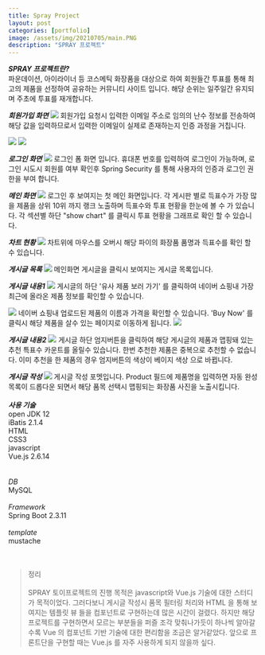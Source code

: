 ```yaml
---
title: Spray Project
layout: post
categories: [portfolio]
image: /assets/img/20210705/main.PNG
description: "SPRAY 프로젝트"
---
```


_**SPRAY 프로젝트란?<br>**_
파운데이션, 아이라이너 등 코스메틱 화장품을 대상으로 하여 회원들간 투표를 통해 최고의 제품을 선정하여 공유하는 커뮤니티 사이트 입니다. 해당 순위는 일주일간 유지되며 주초에 투표를 재개합니다.

_**회원가입 화면**_
<img src="/showRoom/assets/img/20210705/emailcert.PNG"> 
회원가입 요청시 입력한 이메일 주소로 임의의 난수 정보를 전송하여 해당 값을 입력하므로서 입력한 이메일이 실제로 존재하는지 인증 과정을 거칩니다. 

<img src="/showRoom/assets/img/20210705/emailcertAlert.PNG"> 

<img src="/showRoom/assets/img/20210705/emailcertConfirm.PNG"> 

_**로그인 화면**_
<img src="/showRoom/assets/img/20210705/login.PNG"> 
로그인 폼 화면 입니다. 휴대폰 번호를 입력하여 로그인이 가능하며, 로그인 시도시 회원를 여부 확인후 Spring Security 를 통해 사용자의 인증과 로그인 권한을 부여 합니다.

_**메인 화면**_
<img src="/showRoom/assets/img/20210705/main.PNG"> 
로그인 후 보여지는 첫 메인 화면입니다. 각 게시판 별로 득표수가 가장 많을 제품을 상위 10위 까지 랭크 노출하며 득표수와 투표 현황을 한눈에 볼 수 가 있습니다. 
각 섹션별 하단 "show chart" 를 클릭시 투표 현황을 그래프로 확인 할 수 있습니다. 

_**차트 현황**_
<img src="/showRoom/assets/img/20210705/chart.PNG"> 
차트위에 마우스를 오버시 해당 파이의 화장품 품명과 득표수를 확인 할 수 있습니다. 

_**게시글 목록**_
<img src="/showRoom/assets/img/20210705/boardlist.PNG"> 
메인화면 게시글을 클릭시 보여지는 게시글 목록입니다. 

_**게시글 내용1**_
<img src="/showRoom/assets/img/20210705/content1.PNG"> 
게시글의 하단 '유사 제품 보러 가기' 를 클릭하여 네이버 쇼핑내 가장 최근에 올라온 제품 정보를 확인할 수 있습니다. 

<img src="/showRoom/assets/img/20210705/contentSimilar.PNG"> 
네이버 쇼핑내 업로드된 제품의 이름과 가격을 확인할 수 있습니다. 'Buy Now' 를 클릭시 해당 제품을 살수 있는 페이지로 이동하게 됩니다. 

<img src="/showRoom/assets/img/20210705/contentSimilar2.PNG"> 


_**게시글 내용2**_
<img src="/showRoom/assets/img/20210705/content2.PNG"> 
게시글 하단 엄지버튼을 클릭하여 해당 게시글의 제품과 맵핑돼 있는 추천 특표수 카운트를 올릴수 있습니다. 한번 추천한 제품은 중복으로 추천할 수 없습니다. 
이미 추천을 한 제품의 경우 엄지버튼의 색상이 베이지 색상 으로 바뀝니다. 

_**게시글 작성**_
<img src="/showRoom/assets/img/20210705/boardWrite.PNG"> 
게시글 작성 포멧입니다. 
Product 필드에 제품명을 입력하면 자동 완성 목록이 드롭다운 되면서 해당 품목 선택시 맵핑되는 화장품 사진을 노출시킵니다. 
<br>
<br>
_**사용 기술<br>**_
open JDK 12<br>
iBatis 2.1.4<br>
HTML<br>
CSS3<br>
javascript<br>
Vue.js 2.6.14<br>
<br>
<br>
_DB<br>_
MySQL
<br>
<br>
_Framework<br>_
Spring Boot 2.3.11
<br>
<br>
_template<br>_
mustache<br>
<br>
<br>
> 정리<br><br>
SPRAY 토이프로젝트의 진행 목적은 javascript와 Vue.js 기술에 대한 스터디가 목적이었다. 그러다보니 게시글 작성시 품목 필터링 처리와 HTML 을 통해 보여지는 템플릿 뷰 들을 컴포넌트로 구현하는데 많은 시간이 걸렸다. 하지만 해당 프로젝트를 구현하면서 모르는 부분들을 퍼즐 조각 맞춰나가듯이 하나씩 알아갈수록 Vue 의 컴포넌트 기반 기술에 대한 편리함을 조금은 알거같았다. 앞으로 프론트단을 구현할 때는 Vue.js 를 자주 사용하게 되지 않을까 싶다. 


 
